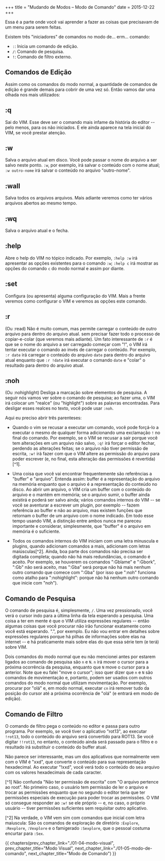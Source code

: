 +++
title = "Mudando de Modos – Modo de Comando"
date = 2015-12-22
+++

Essa é a parte onde você vai aprender a fazer as coisas que precisavam de um
menu para serem feitas.

<!-- more -->

Existem três "iniciadores" de comandos no modo de... erm... comando:

* `:`: Inicia um comando de edição.
* `/`: Comando de pesquisa.
* `!`: Comando de filtro externo.

## Comandos de Edição

Assim como os comandos do modo normal, a quantidade de comandos de edição é
grande demais para cobrir de uma vez só. Então vamos dar uma olhada nos mais
utilizados:

## :q

Sai do VIM. Esse deve ser o comando mais infame da história do editor -- pelo
menos, para os não iniciados. E ele ainda aparece na tela inicial do VIM, se
você prestar atenção.

## :w

Salva o arquivo atual em disco. Você pode passar o nome do arquivo a ser salvo
neste ponto. `:w`, por exemplo, irá salvar o conteúdo com o nome atual; `:w
outro-nome` irá salvar o conteúdo no arquivo "outro-nome".

## :wall

Salva todos os arquivos arquivos. Mais adiante veremos como ter vários arquivos
abertos ao mesmo tempo.

## :wq

Salva o arquivo atual e o fecha.

## :help

Abre o help do VIM no tópico indicado. Por exemplo, `:help :w` irá apresentar as
opções existentes para o comando `:w`; `:help c` irá mostrar as opções do comando `c`
do modo normal e assim por diante.

## :set

Configura (ou apresenta) alguma configuração do VIM. Mais a frente veremos como
configurar o VIM e veremos as opções este comando.

## :r

(Ou :read) Não é muito comum, mas permite carregar o conteúdo de outro arquivo
para dentro do arquivo atual. sem precisar fazer todo o processo de
copiar-e-colar (que veremos mais adiante). Um fato interessante de `:r` é que se
o nome do arquivo a ser carregado começar com "!", o VIM irá tentar executar o
comando ao invés de carregar o conteúdo. Por exemplo, `:r date` irá carregar o
conteúdo do arquivo `date` para dentro do arquivo atual enquanto que `:r !date` irá
executar o comando `date` e "colar" o resultado para dentro do arquivo atual.

## :noh

(Ou :nohighlight) Desliga a marcação sobre elementos de pesquisa. A seguir nós
vamos ver sobre o comando de pesquisa; ao fazer uma, o VIM irá colocar um
"realce" (ou "highlight") sobre as palavras encontradas. Para desligar esses
realces no texto, você pode usar `:noh`. 

Aqui eu preciso abrir três parenteses:

* Quando o vim se recusar a executar um comando, você pode forçá-lo a executar
  o mesmo de qualquer forma adicionando uma exclamação `!` no final do comando.
  Por exemplo, se o VIM se recusar a sair porque você tem alterações em um
  arquivo não salvo, `:q!` irá forçar o editor fechar, perdendo as alterações
  feitas; se o arquivo não tiver permissão de escrita, `:w!` irá fazer com que o
  VIM altere as permissão do arquivo para poder escrever (e, no final, esta
  alteração das permissões é revertida)[^1].

* Uma coisa que você vai encontrar frequentemente são referências a "buffer" e
  "arquivo". Entenda assim: buffer é a representação do arquivo na memória
  enquanto que o arquivo é a representação do conteúdo no disco. Ao abrir um
  arquivo, o VIM cria um buffer com o conteúdo do arquivo e o mantém em
  memória; se o arquivo sumir, o buffer ainda existirá e poderá ser salvo
  ainda; vários comandos internos do VIM -- se você se aventurar a escrever um
  plugin, por exemplo -- fazem referência ao buffer e não ao arquivo, mas
  existem funções que retornam o buffer de um arquivo com o nome indicado. Em
  todo esse tempo usando VIM, a distinção entre ambos nunca me pareceu
  importante e considerar, simplesmente, que "buffer" é o arquivo em memória é
  o suficiente.

* Todos os comandos internos do VIM iniciam com uma letra minuscula e plugins,
  quando adicionam comandos a mais, adicionam com letras maiúsculas[^2]. Ainda,
  boa parte dos comandos não precisa ser digitada completa; quando não há mais
  redundâncias, o comando é aceito. Por exemplo, se houverem os comandos
  ":Gblame" e ":Gbork", ":Gb" não será aceito, mas ":Gba” será porque não há
  mais nenhum outro comando que comece com ":Gba" (por isso que ":noh" funciona
  como atalho para ":nohighlight": porque não há nenhum outro comando que
  inicie com "noh").

## Comando de Pesquisa

O comando de pesquisa é, simplesmente, `/`. Uma vez pressionado, você verá o
cursor indo para a última linha da tela esperando a pesquisa. Uma coisa a ter
em mente é que o VIM utiliza expressões regulares -- então algumas coisas que
você procurar não irão funcionar exatamente como você está esperando. ".", por
exemplo. Eu não vou entrar em detalhes sobre expressões regulares porque há
pilhas de informações sobre elas na internet -- e há praticamente mais sobre
elas do que essa série tem (e terá) sobre VIM.

Dois comandos do modo normal que eu não mencionei antes por estarem ligados ao
comando de pesquisa são `n` e `N`. `n` irá mover o cursor para a próxima
ocorrência da pesquisa, enquanto que `N` move o cursor para a anterior. Note
que eu falei "move o cursor"; isso quer dizer que `n` e `N` são comandos de
movimentação e, portanto, podem ser usados com outros comandos do modo normal
que utilizam movimentação. Por exemplo, procurar por "olá" e, em modo normal,
executar `cn` irá remover tudo da posição do cursor até a próxima ocorrência de
"olá" (e entrará em modo de edição).

## Comando de Filtro

O comando de filtro pega o conteúdo no editor e passa para outro programa. Por
exemplo, se você tiver o aplicativo "rot13", ao executar `!rot13`, todo o
conteúdo do arquivo será convertido para ROT13. Se você digitar `!!rot13`, no
entanto, o conteúdo ainda será passado para o filtro e o resultado irá
substituir o conteúdo do buffer atual.

Não parece ser interessante, mas um dos aplicativos que normalmente vem com o
VIM é "xxd", que converte o conteúdo para sua representação hexadecimal. Ao
executar "!xxd", você verá todo o conteúdo do seu arquivo com os valores
hexadecimais de cada caracter.

[^1] Não confunda "Não ter permissão de escrita" com "O arquivo pertence ao
	 root". No primeiro caso, o usuário tem permissão de ler o arquivo e trocar
	 as permissões enquanto que no segundo o editor teria que ter permissões
	 especiais de execução para poder trocar as permissões. O VIM só consegue
	 responder ao `:w!`  se ele próprio -- e, no caso, o próprio usuário -- tiver
	 permissões suficientes sem requisitar outro aplicativo.

[^2] Na verdade, o VIM vem sim com comandos que inicial com letra maíuscula: São
	 os comandos de exploração de diretório `:Explore`, `:Rexplore`, `:Vexplore` e o
	 famigerado `:Sexplore`, que o pessoal costuma encurtar para `:Sex`.

{{ chapters(prev_chapter_link="./01-04-modo-visual", prev_chapter_title="Modo Visual", next_chapter_link="./01-05-modo-de-comando", next_chapter_title="Modo de Comando") }}
